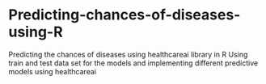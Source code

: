 # Predicting-chances-of-diseases-using-R
Predicting the chances of diseases using healthcareai library in R
Using train and test data set for the models and implementing different predictive models using healthcareai
